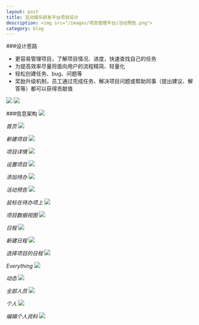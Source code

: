 ```yaml
---
layout: post
title: 互动娱乐研发平台项目设计
description: <img src="/images/项目管理平台/活动预告.png">
category: blog
---
```


###设计思路

<ul>
<li>更容易管理项目，了解项目情况、进度，快速查找自己的任务</li>
<li>为提高效率尽量将面向用户的流程精简、轻量化</li>
<li>轻松创建任务、bug、问题等</li>
<li>奖励升级机制，员工通过完成任务、解决项目问题或帮助同事（提出建议、解答等）都可以获得贡献值</li>
</ul>

<img src="/images/项目管理平台/项目流程.png">

<img src="/images/项目管理平台/工作流程.png">

###信息架构
<img src="/images/项目管理平台/管理平台.png">

*首页*
<img src="/images/项目管理平台/首页.png">

*新建项目*
<img src="/images/项目管理平台/新建项目.png">

*项目详情*
<img src="/images/项目管理平台/项目详情.png">

*设置项目*
<img src="/images/项目管理平台/设置项目.png">

*添加待办*
<img src="/images/项目管理平台/添加待办.png">

*活动预告*
<img src="/images/项目管理平台/活动预告.png">

*鼠标在待办项上*
<img src="/images/项目管理平台/鼠标在待办项上.png">

*项目数据视图*
<img src="/images/项目管理平台/项目数据视图.png">

*日程*
<img src="/images/项目管理平台/日程.png">

*新建日程*
<img src="/images/项目管理平台/新建日程.png">

*选择项目的日程*
<img src="/images/项目管理平台/选择项目的日程.png">

*Everything*
<img src="/images/项目管理平台/everything.png">

*动态*
<img src="/images/项目管理平台/动态.png">

*全部人员*
<img src="/images/项目管理平台/全部人员.png">

*个人*
<img src="/images/项目管理平台/个人.png">

*编辑个人资料*
<img src="/images/项目管理平台/编辑个人资料.png">

